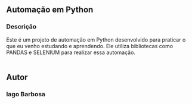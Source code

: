 <H2>Automação em Python</H2>
<h3>Descrição</h3>
Este é um projeto de automação em Python desenvolvido para praticar o que eu venho estudando e aprendendo. Ele utiliza bibliotecas como PANDAS e SELENIUM para realizar essa automação.
<br>
<br>

<strong><h2>Autor</h2></strong>
<h3>Iago Barbosa</h3>
